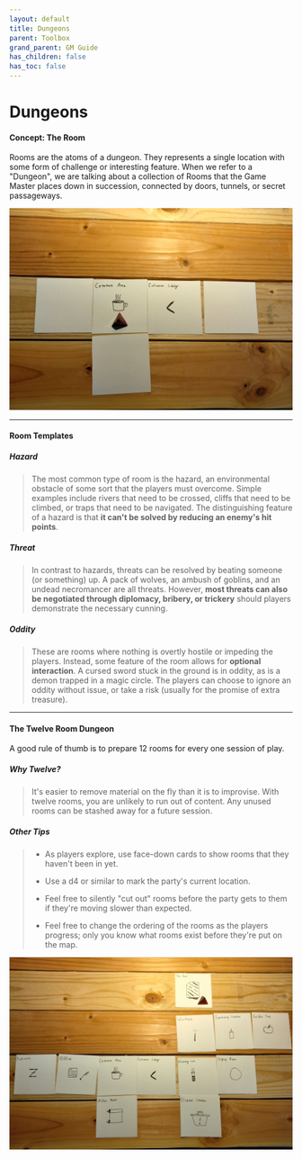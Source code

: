 ```yaml
---
layout: default
title: Dungeons
parent: Toolbox
grand_parent: GM Guide
has_children: false
has_toc: false
---
```


# Dungeons

#### Concept: The Room

Rooms are the atoms of a dungeon. They represents a single location with some form of challenge or interesting feature. When we refer to a "Dungeon", we are talking about a collection of Rooms that the Game Master places down in succession, connected by doors, tunnels, or secret passageways.

![Dungeon Rooms as Cards, Partial](../../../../assets/img/dungeon_01.jpg)

---

#### Room Templates

##### Hazard

> The most common type of room is the hazard, an environmental obstacle of some sort that the players must overcome. Simple examples include rivers that need to be crossed, cliffs that need to be climbed, or traps that need to be navigated. The distinguishing feature of a hazard is that **it can't be solved by reducing an enemy's hit points**. 

##### Threat

> In contrast to hazards, threats can be resolved by beating someone (or something) up. A pack of wolves, an ambush of goblins, and an undead necromancer are all threats. However, **most threats can also be negotiated through diplomacy, bribery, or trickery** should players demonstrate the necessary cunning.

##### Oddity

> These are rooms where nothing is overtly hostile or impeding the players. Instead, some feature of the room allows for **optional interaction**. A cursed sword stuck in the ground is in oddity, as is a demon trapped in a magic circle. The players can choose to ignore an oddity without issue, or take a risk (usually for the promise of extra treasure).

---

#### The Twelve Room Dungeon

A good rule of thumb is to prepare 12 rooms for every one session of play.

##### Why Twelve?

> It's easier to remove material on the fly than it is to improvise. With twelve rooms, you are unlikely to run out of content. Any unused rooms can be stashed away for a future session.

##### Other Tips

> * As players explore, use face-down cards to show rooms that they haven't been in yet. 
>
> * Use a d4 or similar to mark the party's current location.
>
> * Feel free to silently "cut out" rooms before the party gets to them if they're moving slower than expected.
> 
> * Feel free to change the ordering of the rooms as the players progress; only you know what rooms exist before they're put on the map.


![Dungeon Rooms as Cards, Full](../../../../assets/img/dungeon_02.jpg)